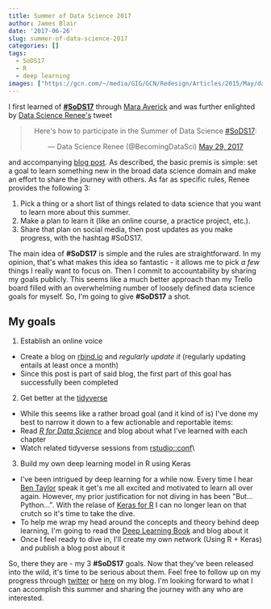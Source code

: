 ```yaml
---
title: Summer of Data Science 2017
author: James Blair
date: '2017-06-26'
slug: summer-of-data-science-2017
categories: []
tags:
  - SoDS17
  - R
  - deep learning
images: ["https://gcn.com/~/media/GIG/GCN/Redesign/Articles/2015/May/datascience.png"]
---
```


I first learned of [**#SoDS17**](https://twitter.com/search?q=%23SoDS17&src=tyah) through [Mara Averick](https://twitter.com/dataandme) and was further enlighted by [Data Science Renee's](https://twitter.com/BecomingDataSci) tweet

<blockquote class="twitter-tweet" data-lang="en" align="center"><p lang="en" dir="ltr">Here&#39;s how to participate in the Summer of Data Science <a href="https://twitter.com/hashtag/SoDS17?src=hash">#SoDS17</a>:</p>&mdash; Data Science Renee (@BecomingDataSci) <a href="https://twitter.com/BecomingDataSci/status/869240476892835840">May 29, 2017</a></blockquote>
<script async src="//platform.twitter.com/widgets.js" charset="utf-8"></script>

and accompanying [blog post](https://www.becomingadatascientist.com/2017/05/29/summer-of-data-science-2017/). As described, the basic premis is simple: set a goal to learn something new in the broad data science domain and make an effort to share the journey with others. As far as specific rules, Renee provides the following 3:

1. Pick a thing or a short list of things related to data science that you want to learn more about this summer.
2. Make a plan to learn it (like an online course, a practice project, etc.).
3. Share that plan on social media, then post updates as you make progress, with the hashtag #SoDS17.

The main idea of **#SoDS17** is simple and the rules are straightforward. In my opinion, that's what makes this idea so fantastic - it allows me to pick *a few* things I really want to focus on. Then I commit to accountability by sharing my goals publicly. This seems like a much better approach than my Trello board filled with an overwhelming number of loosely defined data science goals for myself. So, I'm going to give **#SoDS17** a shot.

## My goals
1. Establish an online voice
  - Create a blog on [rbind.io](https://support.rbind.io/about/) and *regularly update it* (regularly updating entails at least once a month)
  - Since this post is part of said blog, the first part of this goal has successfully been completed
2. Get better at the [tidyverse](http://tidyverse.org/)
  - While this seems like a rather broad goal (and it kind of is) I've done my best to narrow it down to a few actionable and reportable items:
  - Read [*R for Data Science*](http://r4ds.had.co.nz) and blog about what I've learned with each chapter
  - Watch related tidyverse sessions from [rstudio::conf](https://www.rstudio.com/conference/)\
3. Build my own deep learning model in R using Keras
  - I've been intrigued by deep learning for a while now. Every time I hear [Ben Taylor](https://twitter.com/bentaylordata) speak it get's me all excited and motivated to learn all over again. However, my prior justification for not diving in has been "But... Python...". With the relase of [Keras for R](https://rstudio.github.io/keras/) I can no longer lean on that crutch so it's time to take the dive.
  - To help me wrap my head around the concepts and theory behind deep learning, I'm going to read the [Deep Learning Book](http://www.deeplearningbook.org/) and blog about it
  - Once I feel ready to dive in, I'll create my own network (Using R + Keras) and publish a blog post about it
  


So, there they are - my 3 **#SoDS17** goals. Now that they've been released into the wild, it's time to be serious about them. Feel free to follow up on my progress through [twitter](https://twitter.com/Blair09M) or [here](https://batteriesnotincluded.rbind.io/) on my blog. I'm looking forward to what I can accomplish this summer and sharing the journey with any who are interested.
   